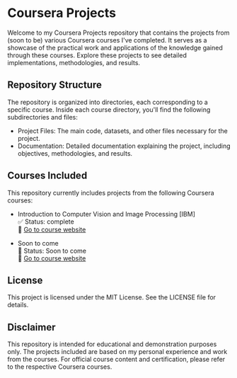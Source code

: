 # Coursera Projects
Welcome to my Coursera Projects repository that contains the projects from (soon to be) various Coursera courses I've completed. It serves as a showcase of the practical work and applications of the knowledge gained through these courses. Explore these projects to see detailed implementations, methodologies, and results.

## Repository Structure
The repository is organized into directories, each corresponding to a specific course. Inside each course directory, you'll find the following subdirectories and files:
- Project Files: The main code, datasets, and other files necessary for the project.
- Documentation: Detailed documentation explaining the project, including objectives, methodologies, and results.

## Courses Included
This repository currently includes projects from the following Coursera courses:
- Introduction to Computer Vision and Image Processing [IBM] <br/>
  ✅ Status: complete<br/>
  🔗 [Go to course website](https://www.coursera.org/learn/introduction-computer-vision-watson-opencv)
  
- Soon to come <br/>
  🔄 Status: Soon to come <br/>
  🔗 [Go to course website]()

## License
This project is licensed under the MIT License. See the LICENSE file for details.

## Disclaimer
This repository is intended for educational and demonstration purposes only. The projects included are based on my personal experience and work from the courses. For official course content and certification, please refer to the respective Coursera courses.
